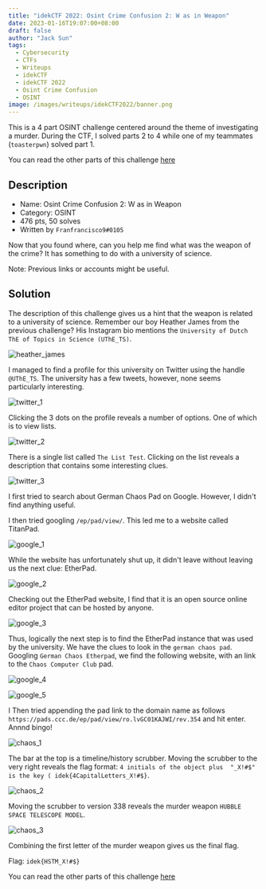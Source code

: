 ```yaml
---
title: "idekCTF 2022: Osint Crime Confusion 2: W as in Weapon"
date: 2023-01-16T19:07:00+08:00
draft: false
author: "Jack Sun"
tags:
  - Cybersecurity
  - CTFs
  - Writeups
  - idekCTF
  - idekCTF 2022
  - Osint Crime Confusion
  - OSINT
image: /images/writeups/idekCTF2022/banner.png
---
```


This is a 4 part OSINT challenge centered around the theme of investigating a murder. During the CTF, I solved parts 2 to 4 while one of my teammates (`toasterpwn`) solved part 1.

You can read the other parts of this challenge [here](https://jacksun.dev/tags/osint-crime-confusion/)

## Description

- Name: Osint Crime Confusion 2: W as in Weapon
- Category: OSINT
- 476 pts, 50 solves
- Written by `Franfrancisco9#0105`

Now that you found where, can you help me find what was the weapon of the crime? It has something to do with a university of science.

Note: Previous links or accounts might be useful.

## Solution

The description of this challenge gives us a hint that the weapon is related to a university of science. Remember our boy Heather James from the previous challenge? His Instagram bio mentions the `University of Dutch ThE of Topics in Science (UThE_TS)`.

![heather_james](/images/writeups/idekCTF2022/osint_crime_confusion/heather_james.png)

I managed to find a profile for this university on Twitter using the handle `@UThE_TS`. The university has a few tweets, however, none seems particularly interesting.

![twitter_1](/images/writeups/idekCTF2022/osint_crime_confusion/twitter_1.png)

Clicking the 3 dots on the profile reveals a number of options. One of which is to view lists.

![twitter_2](/images/writeups/idekCTF2022/osint_crime_confusion/twitter_2.png)

There is a single list called `The List Test`. Clicking on the list reveals a description that contains some interesting clues.

![twitter_3](/images/writeups/idekCTF2022/osint_crime_confusion/twitter_3.png)

I first tried to search about German Chaos Pad on Google. However, I didn't find anything useful.

I then tried googling `/ep/pad/view/`. This led me to a website called TitanPad.

![google_1](/images/writeups/idekCTF2022/osint_crime_confusion/google_1.png)

While the website has unfortunately shut up, it didn't leave without leaving us the next clue: EtherPad.

![google_2](/images/writeups/idekCTF2022/osint_crime_confusion/google_2.png)

Checking out the EtherPad website, I find that it is an open source online editor project that can be hosted by anyone.

![google_3](/images/writeups/idekCTF2022/osint_crime_confusion/google_3.png)

Thus, logically the next step is to find the EtherPad instance that was used by the university. We have the clues to look in the `german chaos pad`. Googling `German Chaos Etherpad`, we find the following website, with an link to the `Chaos Computer Club` pad.

![google_4](/images/writeups/idekCTF2022/osint_crime_confusion/google_4.png)

![google_5](/images/writeups/idekCTF2022/osint_crime_confusion/google_5.png)

I Then tried appending the pad link to the domain name as follows `https://pads.ccc.de/ep/pad/view/ro.lvGC01KAJWI/rev.354` and hit enter. Annnd bingo!

![chaos_1](/images/writeups/idekCTF2022/osint_crime_confusion/chaos_1.png)

The bar at the top is a timeline/history scrubber. Moving the scrubber to the very right reveals the flag format: `4 initials of the object plus  "_X!#$" is the key ( idek{4CapitalLetters_X!#$}`.

![chaos_2](/images/writeups/idekCTF2022/osint_crime_confusion/chaos_2.png)

Moving the scrubber to version 338 reveals the murder weapon `HUBBLE SPACE TELESCOPE MODEL`.

![chaos_3](/images/writeups/idekCTF2022/osint_crime_confusion/chaos_3.png)

Combining the first letter of the murder weapon gives us the final flag.

Flag: `idek{HSTM_X!#$}`

You can read the other parts of this challenge [here](https://jacksun.dev/tags/osint-crime-confusion/)
